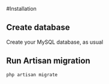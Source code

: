 #Installation
 ## Create database
 Create your MySQL database, as usual
 
 ## Run Artisan migration
    php artisan migrate
 
